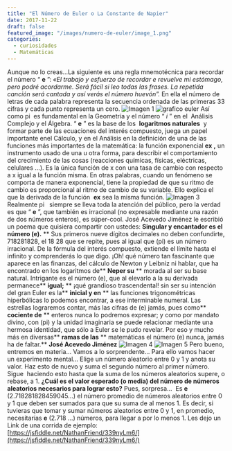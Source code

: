 ```yaml
---
title: "El Número de Euler o La Constante de Napier"
date: 2017-11-22
draft: false
featured_image: "/images/numero-de-euler/image_1.png"
categories:
  - curiosidades
  - Matemáticas
---
```


Aunque no lo creas…La siguiente es una regla mnemotécnica para recordar el número “
**e**
”:
*«El trabajo y esfuerzo de recordar e revuelve mi estómago, pero podré acordarme. Será fácil si leo todas las frases. La repetida canción será cantada y así verás el número huevón”.*
En ella el número de letras de cada palabra representa la secuencia ordenada de las primeras 33 cifras y cada punto representa un cero.
![Imagen 1](/images/numero-de-euler/image_1.png)
![grafico euler](/images/numero-de-euler/image_2.png)
Así como pi  es fundamental en la Geometría y el número “
*i*
” en el  Análisis Complejo y el Álgebra. “
**e**
” es la base de los 
**logaritmos naturales**
 y formar parte de las ecuaciones del interés compuesto, juega un papel importante enel Cálculo, y en el Análisis en la definición de una de las funciones más importantes de la matemática: la función exponencial 
**ex**
**,**
 un instrumento usado de una u otra forma, para describir el comportamiento del crecimiento de las cosas (reacciones químicas, físicas, eléctricas, celulares …). Es la única función de x con una tasa de cambio con respecto a x igual a la función misma. En otras palabras, cuando un fenómeno se comporta de manera exponencial, tiene la propiedad de que su ritmo de cambio es proporcional al ritmo de cambio de su variable. Ello explica el que la derivada de la función 
**ex**
 sea la misma función.
![Imagen 3](/images/numero-de-euler/image_3.png)
Realmente pi   siempre se lleva toda la atención del público, pero la verdad es que “
**e**
”, que también es irracional (no expresable mediante una razón de dos números enteros), es súper-cool.
José Acevedo Jiménez le escribió un poema que quisiera compartir con ustedes:
**Singular y encantador es el número (e).**
**
Sus primeros nueve dígitos decimales no deben confundirte,
718281828, el 18 28 que se repite, pues al igual que (pi) es un número
irracional.
De la fórmula del interés compuesto, extiende el límite hasta el infinito y
comprenderás lo que digo.
¡Oh! qué número tan fascinante que aparece en las finanzas, del cálculo de
Newton y Leibniz ni hablar, que ha encontrado en los logaritmos de**
**Neper su**
**
morada al ser su base natural.
Intrigante es el número (e), que al elevarlo a la su derivada permanece**
**igual;**
**
¡qué grandioso trascendental! sin ser su intención del gran Euler es la**
**inicial y en**
**
las funciones trigonométricas hiperbólicas lo podemos encontrar, a ese
interminable numeral.
Las estrellas lograremos contar, más las cifras de (e) jamás, pues como**
**cociente de**
**
enteros nunca lo podremos expresar; y como por mandato divino,
con (pi) y la
unidad imaginaria se puede relacionar mediante una hermosa identidad,
que sólo a Euler se le pudo revelar. Por eso y mucho más en diversas**
**ramas de las**
**
matemáticas el número (e) nunca, jamás
ha de faltar.**
**José Acevedo Jiménez**
![Imagen 4](/images/numero-de-euler/image_4.png)
![Imagen 5](/images/numero-de-euler/image_5.png)
Pero bueno, entremos en materia… Vamos a lo sorprendente… Para ello vamos hacer  un experimento mental…
Elige un número aleatorio entre 0 y 1 y anota su valor.
Haz esto de nuevo y suma el segundo número al primer número.
Sigue  haciendo esto hasta que la suma de los números aleatorios supere, o rebase, a 1.
**¿Cuál es el valor esperado (o media) del número de números aleatorios necesarios para lograr esto?**
Pues, sorpresa…  Es 
**e**
 (2.718281828459045…) el número promedio de números aleatorios entre 0 y 1 que deben ser sumados para que su suma de al menos 1. Es decir, si tuvieras que tomar y sumar números aleatorios entre 0 y 1, en promedio, necesitarías 
**e**
 (2.718 …) números, para llegar a por lo menos 1.
Les dejo un Link de una corrida de ejemplo:
[https://jsfiddle.net/NathanFriend/339nyLm6/](https://jsfiddle.net/NathanFriend/339nyLm6/)